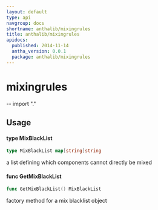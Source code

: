 ```yaml
---
layout: default
type: api
navgroup: docs
shortname: anthalib/mixingrules
title: anthalib/mixingrules
apidocs:
  published: 2014-11-14
  antha_version: 0.0.1
  package: anthalib/mixingrules
---
```

# mixingrules
--
    import "."


## Usage

#### type MixBlackList

```go
type MixBlackList map[string]string
```

a list defining which components cannot directly be mixed

#### func  GetMixBlackList

```go
func GetMixBlackList() MixBlackList
```
factory method for a mix blacklist object
